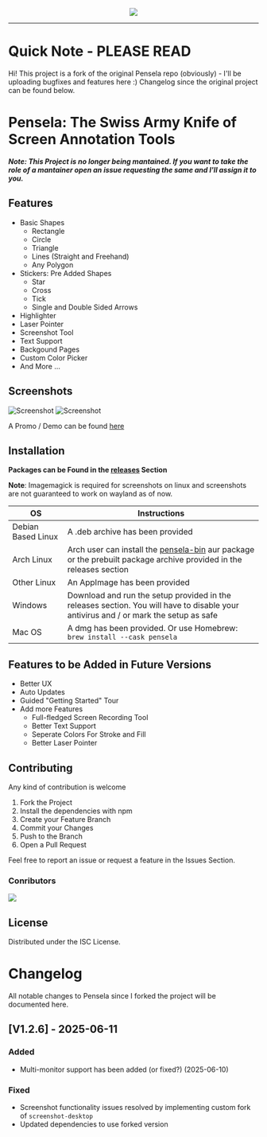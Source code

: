 <p align="center">
<img src="./assets/logo.png">
</p>

---
# Quick Note - PLEASE READ
Hi! This project is a fork of the original Pensela repo (obviously) - I'll be uploading bugfixes and features here :)
Changelog since the original project can be found below.

# Pensela: The Swiss Army Knife of Screen Annotation Tools

***Note: This Project is no longer being mantained. If you want to take the role of a mantainer open an issue requesting the same and I'll assign it to you.***

## Features

-   Basic Shapes
    -   Rectangle
    -   Circle
    -   Triangle
    -   Lines (Straight and Freehand)
    -   Any Polygon
-   Stickers: Pre Added Shapes
    -   Star
    -   Cross
    -   Tick
    -   Single and Double Sided Arrows
-   Highlighter
-   Laser Pointer
-   Screenshot Tool
-   Text Support
-   Backgound Pages
-   Custom Color Picker &nbsp;
-   And More ...

## Screenshots

![Screenshot](./assets/screenshot2.png)
![Screenshot](./assets/screenshot1.png)

A Promo / Demo can be found [here](https://youtu.be/OzpgCw24ut8)

## Installation

**Packages can be Found in the [releases](https://github.com/weiameili/Pensela/releases) Section**

**Note**: Imagemagick is required for screenshots on linux and screenshots are not guaranteed to work on wayland as of now.

| OS                 | Instructions                                                                                                                                                          |
| ------------------ | --------------------------------------------------------------------------------------------------------------------------------------------------------------------- |
| Debian Based Linux | A .deb archive has been provided                                                                                                                                      |
| Arch Linux         | Arch user can install the [pensela-bin](https://aur.archlinux.org/packages/pensela-bin/) aur package or the prebuilt package archive provided in the releases section |
| Other Linux        | An AppImage has been provided                                                                                                                                         |
| Windows            | Download and run the setup provided in the releases section. You will have to disable your antivirus and / or mark the setup as safe                                  |
| Mac OS             | A dmg has been provided. Or use Homebrew: `brew install --cask pensela`                                                                                               |

## Features to be Added in Future Versions

-   Better UX
-   Auto Updates
-   Guided "Getting Started" Tour
-   Add more Features
    -   Full-fledged Screen Recording Tool
    -   Better Text Support
    -   Seperate Colors For Stroke and Fill
    -   Better Laser Pointer

## Contributing

Any kind of contribution is welcome

1. Fork the Project
2. Install the dependencies with npm
3. Create your Feature Branch
4. Commit your Changes
5. Push to the Branch
6. Open a Pull Request

Feel free to report an issue or request a feature in the Issues Section.

### Conributors

<a href="https://github.com/weiameili/pensela/graphs/contributors">
  <img src="https://contrib.rocks/image?repo=weiameili/pensela" />
</a>

## License

Distributed under the ISC License.

# Changelog

All notable changes to Pensela since I forked the project will be documented here.


## [V1.2.6] - 2025-06-11

### Added
- Multi-monitor support has been added (or fixed?) (2025-06-10)

### Fixed
- Screenshot functionality issues resolved by implementing custom fork of `screenshot-desktop`
- Updated dependencies to use forked version